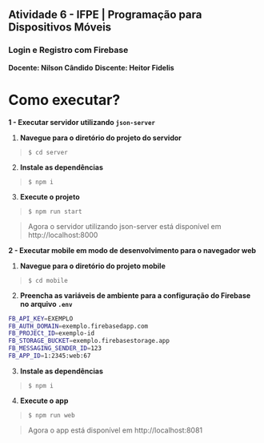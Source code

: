 ## Atividade 6 - IFPE | Programação para Dispositivos Móveis

### Login e Registro com Firebase

**Docente: Nilson Cândido**
**Discente: Heitor Fidelis**

# Como executar?

**1 - Executar servidor utilizando `json-server`**

1. **Navegue para o diretório do projeto do servidor**

> `$ cd server`

2. **Instale as dependências**

> `$ npm i`

3. **Execute o projeto**

> `$ npm run start`

> Agora o servidor utilizando json-server está disponível em http://localhost:8000

**2 - Executar mobile em modo de desenvolvimento para o navegador web**

1. **Navegue para o diretório do projeto mobile**

> `$ cd mobile`

2. **Preencha as variáveis de ambiente para a configuração do Firebase no arquivo `.env`**
```bash
FB_API_KEY=EXEMPLO
FB_AUTH_DOMAIN=exemplo.firebasedapp.com
FB_PROJECt_ID=exemplo-id
FB_STORAGE_BUCKET=exemplo.firebasestorage.app
FB_MESSAGING_SENDER_ID=123
FB_APP_ID=1:2345:web:67
```

3. **Instale as dependências**

> `$ npm i`

4. **Execute o app**

> `$ npm run web`

> Agora o app está disponível em http://localhost:8081
